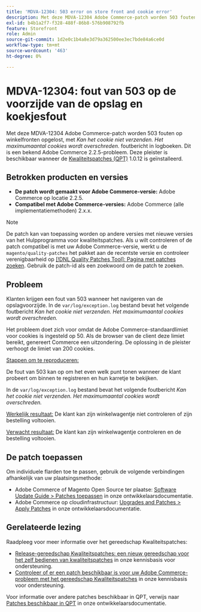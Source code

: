 ```yaml
---
title: 'MDVA-12304: 503 error on store front and cookie error'
description: Met deze MDVA-12304 Adobe Commerce-patch worden 503 fouten op winkelfronten opgelost. *Kan het cookie niet verzenden. Het maximumaantal cookies wordt overschreden.* foutbericht in logboeken. Dit is een bekend Adobe Commerce 2.2.5-probleem. Deze patch is beschikbaar wanneer [Quality Patches Tool (QPT)] (/help/announcements/adobe-commerce-announcements/magento-quality-patches-released-new-tool-to-self-serve-quality-patches.md) 1.0.12 is geïnstalleerd.
exl-id: b4b1a2f7-f328-488f-86b8-576b908792fb
feature: Storefront
role: Admin
source-git-commit: 1d2e0c1b4a8e3d79a362500ee3ec7bde84a6ce0d
workflow-type: tm+mt
source-wordcount: '463'
ht-degree: 0%

---
```


# MDVA-12304: fout van 503 op de voorzijde van de opslag en koekjesfout

Met deze MDVA-12304 Adobe Commerce-patch worden 503 fouten op winkelfronten opgelost, met *Kan het cookie niet verzenden. Het maximumaantal cookies wordt overschreden.* foutbericht in logboeken. Dit is een bekend Adobe Commerce 2.2.5-probleem. Deze pleister is beschikbaar wanneer de [Kwaliteitspatches (QPT)](/help/announcements/adobe-commerce-announcements/magento-quality-patches-released-new-tool-to-self-serve-quality-patches.md) 1.0.12 is geïnstalleerd.

## Betrokken producten en versies

* **De patch wordt gemaakt voor Adobe Commerce-versie:** Adobe Commerce op locatie 2.2.5.
* **Compatibel met Adobe Commerce-versies:** Adobe Commerce (alle implementatiemethoden) 2.x.x.

>[!NOTE]
>
>De patch kan van toepassing worden op andere versies met nieuwe versies van het Hulpprogramma voor kwaliteitspatches. Als u wilt controleren of de patch compatibel is met uw Adobe Commerce-versie, werkt u de `magento/quality-patches` het pakket aan de recentste versie en controleer verenigbaarheid op [[!DNL Quality Patches Tool]: Pagina met patches zoeken](https://devdocs.magento.com/quality-patches/tool.html#patch-grid). Gebruik de patch-id als een zoekwoord om de patch te zoeken.

## Probleem

Klanten krijgen een fout van 503 wanneer het navigeren van de opslagvoorzijde. In de `var/log/exception.log` bestand bevat het volgende foutbericht *Kan het cookie niet verzenden. Het maximumaantal cookies wordt overschreden.*

Het probleem doet zich voor omdat de Adobe Commerce-standaardlimiet voor cookies is ingesteld op 50. Als de browser van de client deze limiet bereikt, genereert Commerce een uitzondering. De oplossing in de pleister verhoogt de limiet van 200 cookies.

<u>Stappen om te reproduceren:</u>

De fout van 503 kan op om het even welk punt tonen wanneer de klant probeert om binnen te registreren en hun karretje te bekijken.

In de `var/log/exception.log` bestand bevat het volgende foutbericht *Kan het cookie niet verzenden. Het maximumaantal cookies wordt overschreden.*

<u>Werkelijk resultaat:</u> De klant kan zijn winkelwagentje niet controleren of zijn bestelling voltooien.

<u>Verwacht resultaat:</u> De klant kan zijn winkelwagentje controleren en de bestelling voltooien.

## De patch toepassen

Om individuele flarden toe te passen, gebruik de volgende verbindingen afhankelijk van uw plaatsingsmethode:

* Adobe Commerce of Magento Open Source ter plaatse: [Software Update Guide > Patches toepassen](https://devdocs.magento.com/guides/v2.4/comp-mgr/patching/mqp.html) in onze ontwikkelaarsdocumentatie.
* Adobe Commerce op cloudinfrastructuur: [Upgrades and Patches > Apply Patches](https://devdocs.magento.com/cloud/project/project-patch.html) in onze ontwikkelaarsdocumentatie.


## Gerelateerde lezing

Raadpleeg voor meer informatie over het gereedschap Kwaliteitspatches:

* [Release-gereedschap Kwaliteitspatches: een nieuw gereedschap voor het zelf bedienen van kwaliteitspatches](/help/announcements/adobe-commerce-announcements/magento-quality-patches-released-new-tool-to-self-serve-quality-patches.md) in onze kennisbasis voor ondersteuning.
* [Controleer of er een patch beschikbaar is voor uw Adobe Commerce-probleem met het gereedschap Kwaliteitspatches](/help/support-tools/patches-available-in-qpt-tool/check-patch-for-magento-issue-with-magento-quality-patches.md) in onze kennisbasis voor ondersteuning.

Voor informatie over andere patches beschikbaar in QPT, verwijs naar [Patches beschikbaar in QPT](https://devdocs.magento.com/quality-patches/tool.html#patch-grid) in onze ontwikkelaarsdocumentatie.
